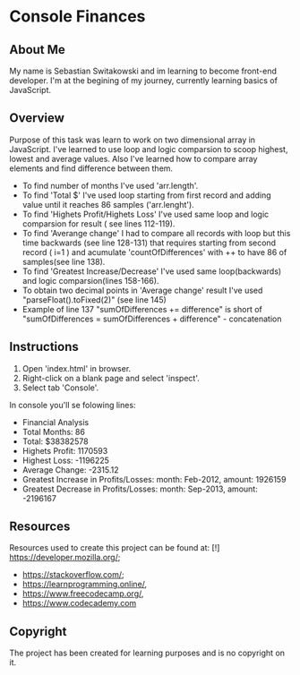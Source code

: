 # Console Finances

## About Me
My name is Sebastian Switakowski and im learning to become front-end developer. I'm at the begining of my journey, currently learning basics of JavaScript.
## Overview
Purpose of this task was learn to work on two dimensional array in JavaScript. I've learned to use loop and logic comparsion to scoop highest, lowest and average values. Also I've learned how to compare array elements and find difference between them.

* To find number of months I've used 'arr.length'.
* To find 'Total $' I've used loop starting from first record and adding value until it reaches 86 samples ('arr.lenght').
* To find 'Highets Profit/Highets Loss' I've used same loop and logic comparsion for result ( see lines 112-119).
* To find 'Averange change' I had to compare all records with loop but this time backwards (see line 128-131) that requires starting from second record ( i=1 ) and acumulate 'countOfDifferences' with ++ to have 86 of samples(see line 138).
* To find 'Greatest Increase/Decrease' I've used same loop(backwards) and logic comparsion(lines 158-166).
* To obtain two decimal points in 'Average change' result I've used "parseFloat().toFixed(2)"  (see line 145)
* Example of line 137 "sumOfDifferences += difference" is short of "sumOfDifferences = sumOfDifferences + difference" - concatenation

## Instructions
1. Open 'index.html' in browser.
2. Right-click on a blank page and select 'inspect'.
3. Select tab 'Console'.

In console you'll se folowing lines:
  
 * Financial Analysis 
 * Total Months: 86
 * Total: $38382578
 * Highets Profit: 1170593
 * Highest Loss: -1196225
 * Average Change: -2315.12
 * Greatest Increase in Profits/Losses: month: Feb-2012, amount: 1926159
 * Greatest Decrease in Profits/Losses: month: Sep-2013, amount: -2196167
## Resources
Resources used to create this project can be found at:
[!] https://developer.mozilla.org/;
* https://stackoverflow.com/;
* https://learnprogramming.online/,
* https://www.freecodecamp.org/,
* https://www.codecademy.com
## Copyright
The project has been created for learning purposes and is no copyright on it.  

